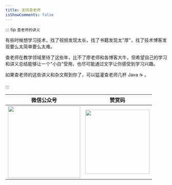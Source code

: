 ```yaml
---
title: 支持查老师
isShowComments: false
---
```


::: tip
`查老师的讲义` 

有些时候想学习技术，找了视频发现太长，找了书籍发现太"厚"，找了技术博客发现要么太简单要么太难。

查老师在教学领域里待了这些年，比不了廖老师和各博客大牛，但希望自己的学习和讲义总结能够让一个"小白"受用，也尽可能通过文字让你感受到学习兴趣。

如果查老师的这些讲义和杂文帮到你了，可以猛灌查老师几杯 Java :coffee: 。

:::

|                          微信公众号                          |                            赞赏码                            |
| :----------------------------------------------------------: | :----------------------------------------------------------: |
| <img style="width: 225px" src="http://img.muyoung.tech/charles_vx.png" /> | <img style="width: 200px" src="http://img.muyoung.tech/vxdonate.png" /> |

